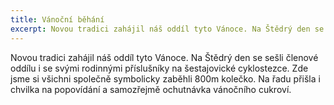 ```yaml
---
title: Vánoční běhání
excerpt: Novou tradici zahájil náš oddíl tyto Vánoce. Na Štědrý den se sešli členové oddílu i se svými rodinnými příslušníky na šestajovické cyklostezce.
---
```


Novou tradici zahájil náš oddíl tyto Vánoce. Na Štědrý den se sešli členové oddílu i se svými rodinnými příslušníky na šestajovické cyklostezce. Zde jsme si všichni společně symbolicky zaběhli 800m kolečko. Na řadu přišla i chvilka na popovídání a samozřejmě ochutnávka vánočního cukroví.

